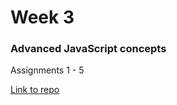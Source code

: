 # Week 3

### Advanced JavaScript concepts

Assignments 1 - 5

[Link to repo](https://github.com/hinmiro/Week3/tree/0174ce66913e86a6de5055632aeb5f3dc0be6adf/Assignments)


